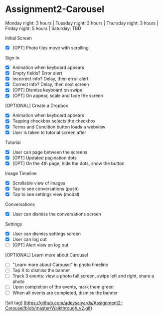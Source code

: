 # Assignment2-Carousel

Monday night: 3 hours |
Tuesday night: 3 hours |
Thursday night: 3 hours |
Friday night: 5 hours |
Saturday: TBD

Initial Screen
  * [x] [OPT] Photo tiles move with scrolling

Sign In
  * [x] Animation when keyboard appears
  * [x] Empty fields? Error alert
  * [x] Incorrect info? Delay, then error alert
  * [x] Correct info? Delay, then next screen
  * [x] [OPT] Dismiss keyboard on swipe
  * [x] [OPT] On appear, scale and fade the screen

[OPTIONAL] Create a Dropbox
  * [x] Animation when keyboard appears
  * [x] Tapping checkbox selects the checkbox
  * [x] Terms and Condition button loads a webview
  * [x] User is taken to tutorial screen after

Tutorial
  * [x] User can page between the screens
  * [x] [OPT] Updated pagination dots
  * [x] [OPT] On the 4th page, hide the dots, show the button

Image Timeline
  * [x] Scrollable view of images
  * [x] Tap to see conversations (push)
  * [x] Tap to see settings view (modal)

Conversations
  * [x] User can dismiss the conversations screen

Settings
  * [x] User can dismiss settings screen
  * [x] User can log out
  * [ ] [OPT] Alert view on log out

[OPTIONAL] Learn more about Carousel
  * [ ] "Learn more about Carousel" in photo timeline
  * [ ] Tap X to dismiss the banner
  * [ ] Track 3 events: view a photo full screen, swipe left and right, share a photo
  * [ ] Upon completion of the events, mark them green
  * [ ] When all events are completed, dismiss the banner

![alt tag] (https://github.com/adeysalyards/Assignment2-Carousel/blob/master/Walkthrough_v2.gif)
